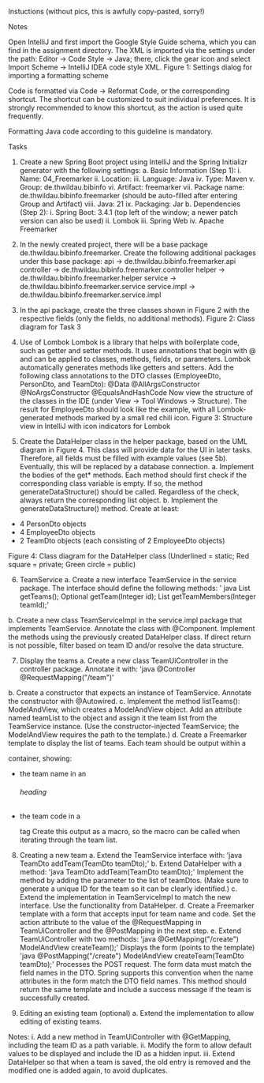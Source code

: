 Instuctions (without pics, this is awfully copy-pasted, sorry!)

Notes

Open IntelliJ and first import the Google Style Guide schema, which you can find in the assignment directory.
The XML is imported via the settings under the path: Editor → Code Style → Java;
there, click the gear icon and select Import Scheme → IntelliJ IDEA code style XML.
Figure 1: Settings dialog for importing a formatting scheme

Code is formatted via Code → Reformat Code, or the corresponding shortcut.
The shortcut can be customized to suit individual preferences.
It is strongly recommended to know this shortcut, as the action is used quite frequently.

Formatting Java code according to this guideline is mandatory.

Tasks

1. Create a new Spring Boot project using IntelliJ and the Spring Initializr generator with the following settings:
a. Basic Information (Step 1):
i. Name: 04_Freemarker
ii. Location: <Path on the system drive>
iii. Language: Java
iv. Type: Maven
v. Group: de.thwildau.bibinfo
vi. Artifact: freemarker
vii. Package name: de.thwildau.bibinfo.freemarker (should be auto-filled after entering Group and Artifact)
viii. Java: 21
ix. Packaging: Jar
b. Dependencies (Step 2):
i. Spring Boot: 3.4.1 (top left of the window; a newer patch version can also be used)
ii. Lombok
iii. Spring Web
iv. Apache Freemarker

2. In the newly created project, there will be a base package de.thwildau.bibinfo.freemarker.
Create the following additional packages under this base package:
api → de.thwildau.bibinfo.freemarker.api
controller → de.thwildau.bibinfo.freemarker.controller
helper → de.thwildau.bibinfo.freemarker.helper
service → de.thwildau.bibinfo.freemarker.service
service.impl → de.thwildau.bibinfo.freemarker.service.impl

3. In the api package, create the three classes shown in Figure 2 with the respective fields
(only the fields, no additional methods).
Figure 2: Class diagram for Task 3

4. Use of Lombok
Lombok is a library that helps with boilerplate code, such as getter and setter methods.
It uses annotations that begin with @ and can be applied to classes, methods, fields, or parameters.
Lombok automatically generates methods like getters and setters.
Add the following class annotations to the DTO classes (EmployeeDto, PersonDto, and TeamDto):
@Data
@AllArgsConstructor
@NoArgsConstructor
@EqualsAndHashCode
Now view the structure of the classes in the IDE (under View → Tool Windows → Structure).
The result for EmployeeDto should look like the example, with all Lombok-generated methods marked by a small red chili icon.
Figure 3: Structure view in IntelliJ with icon indicators for Lombok

5. Create the DataHelper class in the helper package, based on the UML diagram in Figure 4.
This class will provide data for the UI in later tasks. Therefore, all fields must be filled with example values (see 5b).
Eventually, this will be replaced by a database connection.
a. Implement the bodies of the get* methods. Each method should first check if the corresponding class variable is empty.
If so, the method generateDataStructure() should be called.
Regardless of the check, always return the corresponding list object.
b. Implement the generateDataStructure() method. Create at least:
* 4 PersonDto objects
* 4 EmployeeDto objects
* 2 TeamDto objects (each consisting of 2 EmployeeDto objects)

Figure 4: Class diagram for the DataHelper class
(Underlined = static; Red square = private; Green circle = public)

6. TeamService
a. Create a new interface TeamService in the service package.
The interface should define the following methods:
' java
List<TeamDto> getTeams();
Optional<TeamDto> getTeam(Integer id);
List<PersonDto> getTeamMembers(Integer teamId);'

b. Create a new class TeamServiceImpl in the service.impl package that implements TeamService.
Annotate the class with @Component.
Implement the methods using the previously created DataHelper class.
If direct return is not possible, filter based on team ID and/or resolve the data structure.

7.  Display the teams
a. Create a new class TeamUiController in the controller package.
Annotate it with:
'java
@Controller
@RequestMapping("/team")'

b. Create a constructor that expects an instance of TeamService.
Annotate the constructor with @Autowired.
c. Implement the method listTeams(): ModelAndView, which creates a ModelAndView object.
Add an attribute named teamList to the object and assign it the team list from the TeamService instance.
(Use the constructor-injected TeamService; the ModelAndView requires the path to the template.)
d. Create a Freemarker template to display the list of teams.
Each team should be output within a <div> container, showing:
* the team name in an <h6> heading
* the team code in a <p> tag
Create this output as a macro, so the macro can be called when iterating through the team list.

8. Creating a new team
a. Extend the TeamService interface with:
'java
TeamDto addTeam(TeamDto teamDto);'
b. Extend DataHelper with a method:
'java
TeamDto addTeam(TeamDto teamDto);'
Implement the method by adding the parameter to the list of teamDtos.
(Make sure to generate a unique ID for the team so it can be clearly identified.)
c. Extend the implementation in TeamServiceImpl to match the new interface.
Use the functionality from DataHelper.
d. Create a Freemarker template with a form that accepts input for team name and code.
Set the action attribute to the value of the @RequestMapping in TeamUiController and the @PostMapping in the next step.
e. Extend TeamUiController with two methods:
'java
@GetMapping("/create")
ModelAndView createTeam();'
Displays the form (points to the template)
'java
@PostMapping("/create")
ModelAndView createTeam(TeamDto teamDto);'
Processes the POST request. The form data must match the field names in the DTO.
Spring supports this convention when the name attributes in the form match the DTO field names.
This method should return the same template and include a success message if the team is successfully created.

10. Editing an existing team (optional)
a. Extend the implementation to allow editing of existing teams.

Notes:
i. Add a new method in TeamUiController with @GetMapping, including the team ID as a path variable.
ii. Modify the form to allow default values to be displayed and include the ID as a hidden input.
iii. Extend DataHelper so that when a team is saved, the old entry is removed and the modified one is added again, to avoid duplicates.
